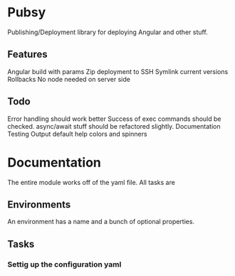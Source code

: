 # Pubsy
Publishing/Deployment library for deploying Angular and other stuff.

## Features
Angular build with params
Zip deployment to SSH
Symlink current versions
Rollbacks
No node needed on server side

## Todo
Error handling should work better
Success of exec commands should be checked.
async/await stuff should be refactored slightly.
Documentation
Testing
Output default help
colors and spinners

# Documentation
The entire module works off of the yaml file. All tasks are 

## Environments
An environment has a name and a bunch of optional properties. 

## Tasks

### Settig up the configuration yaml
